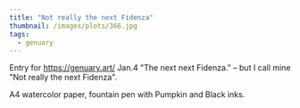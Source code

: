 ```yaml
---
title: "Not really the next Fidenza"
thumbnail: /images/plots/366.jpg
tags:
  - genuary
---
```


Entry for https://genuary.art/ Jan.4 "The next next Fidenza." – but I call mine "Not really the next Fidenza".

A4 watercolor paper, fountain pen with Pumpkin and Black inks.